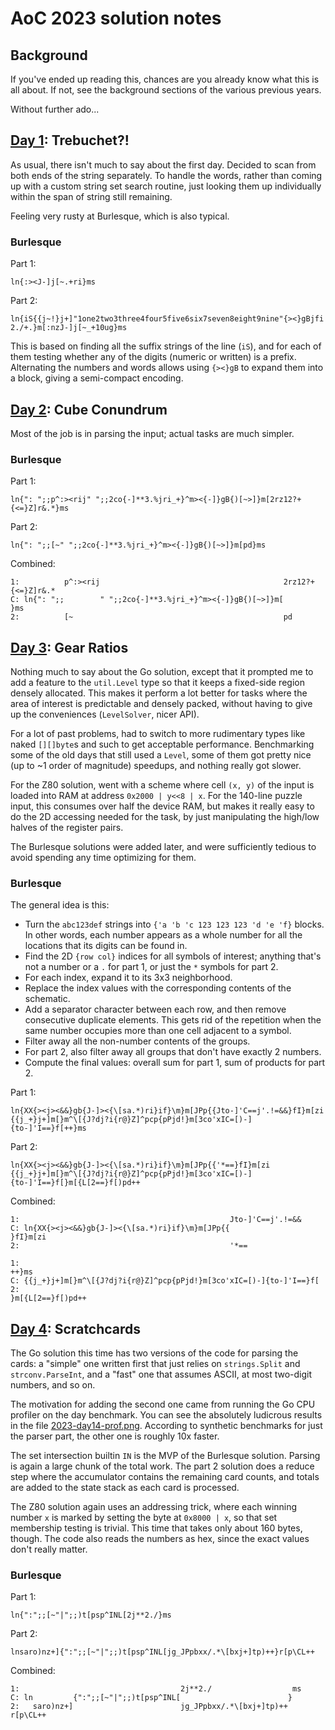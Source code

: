 # AoC 2023 solution notes

## Background

If you've ended up reading this, chances are you already know what this is all
about. If not, see the background sections of the various previous years.

Without further ado...

## [Day 1](https://adventofcode.com/2023/day/1): Trebuchet?!

As usual, there isn't much to say about the first day. Decided to scan from both
ends of the string separately. To handle the words, rather than coming up with a
custom string set search routine, just looking them up individually within the
span of string still remaining.

Feeling very rusty at Burlesque, which is also typical.

### Burlesque

Part 1:

```
ln{:><J-]j[~.+ri}ms
```

Part 2:

```
ln{iS{{j~!}j+]"1one2two3three4four5five6six7seven8eight9nine"{><}gBjfi
2./+.}m[:nzJ-]j[~_+10ug}ms
```

This is based on finding all the suffix strings of the line (`iS`), and for each
of them testing whether any of the digits (numeric or written) is a prefix.
Alternating the numbers and words allows using `{><}gB` to expand them into a
block, giving a semi-compact encoding.

## [Day 2](https://adventofcode.com/2023/day/2): Cube Conundrum

Most of the job is in parsing the input; actual tasks are much simpler.

### Burlesque

Part 1:

```
ln{": ";;p^:><rij" ";;2co{-]**3.%jri_+}^m><{-]}gB{)[~>]}m[2rz12?+{<=}Z]r&.*}ms
```

Part 2:

```
ln{": ";;[~" ";;2co{-]**3.%jri_+}^m><{-]}gB{)[~>]}m[pd}ms
```

Combined:

```
1:          p^:><rij                                         2rz12?+{<=}Z]r&.*
C: ln{": ";;        " ";;2co{-]**3.%jri_+}^m><{-]}gB{)[~>]}m[                 }ms
2:          [~                                               pd
```

## [Day 3](https://adventofcode.com/2023/day/3): Gear Ratios

Nothing much to say about the Go solution, except that it prompted me to add a
feature to the `util.Level` type so that it keeps a fixed-side region densely
allocated. This makes it perform a lot better for tasks where the area of
interest is predictable and densely packed, without having to give up the
conveniences (`LevelSolver`, nicer API).

For a lot of past problems, had to switch to more rudimentary types like naked
`[][]byte`s and such to get acceptable performance. Benchmarking some of the old
days that still used a `Level`, some of them got pretty nice (up to ~1 order of
magnitude) speedups, and nothing really got slower.

For the Z80 solution, went with a scheme where cell `(x, y)` of the input is
loaded into RAM at address `0x2000 | y<<8 | x`. For the 140-line puzzle input,
this consumes over half the device RAM, but makes it really easy to do the 2D
accessing needed for the task, by just manipulating the high/low halves of the
register pairs.

The Burlesque solutions were added later, and were sufficiently tedious to avoid
spending any time optimizing for them.

### Burlesque

The general idea is this:

- Turn the `abc123def` strings into `{'a 'b 'c 123 123 123 'd 'e 'f}` blocks. In
  other words, each number appears as a whole number for all the locations that
  its digits can be found in.
- Find the 2D `{row col}` indices for all symbols of interest; anything that's
  not a number or a `.` for part 1, or just the `*` symbols for part 2.
- For each index, expand it to its 3x3 neighborhood.
- Replace the index values with the corresponding contents of the schematic.
- Add a separator character between each row, and then remove consecutive
  duplicate elements. This gets rid of the repetition when the same number
  occupies more than one cell adjacent to a symbol.
- Filter away all the non-number contents of the groups.
- For part 2, also filter away all groups that don't have exactly 2 numbers.
- Compute the final values: overall sum for part 1, sum of products for part 2.

Part 1:

```
ln{XX{><j><&&}gb{J-]><{\[sa.*)ri}if}\m}m[JPp{{Jto-]'C==j'.!=&&}fI}m[zi
{{j_+}j+]m[}m^\[{J?dj?i{r@}Z]^pcp{pPjd!}m[3co'xIC=[)-]{to-]'I==}f[++}ms
```

Part 2:

```
ln{XX{><j><&&}gb{J-]><{\[sa.*)ri}if}\m}m[JPp{{'*==}fI}m[zi
{{j_+}j+]m[}m^\[{J?dj?i{r@}Z]^pcp{pPjd!}m[3co'xIC=[)-]{to-]'I==}f[}m[{L[2==}f[)pd++
```

Combined:

```
1:                                               Jto-]'C==j'.!=&&
C: ln{XX{><j><&&}gb{J-]><{\[sa.*)ri}if}\m}m[JPp{{                }fI}m[zi
2:                                               '*==

1:                                                                   ++}ms
C: {{j_+}j+]m[}m^\[{J?dj?i{r@}Z]^pcp{pPjd!}m[3co'xIC=[)-]{to-]'I==}f[
2:                                                                   }m[{L[2==}f[)pd++
```

## [Day 4](https://adventofcode.com/2023/day/4): Scratchcards

The Go solution this time has two versions of the code for parsing the cards: a
"simple" one written first that just relies on `strings.Split` and
`strconv.ParseInt`, and a "fast" one that assumes ASCII, at most two-digit
numbers, and so on.

The motivation for adding the second one came from running the Go CPU profiler
on the day benchmark. You can see the absolutely ludicrous results in the file
[2023-day14-prof.png](2023-day14-prof.png). According to synthetic benchmarks
for just the parser part, the other one is roughly 10x faster.

The set intersection builtin `IN` is the MVP of the Burlesque solution. Parsing
is again a large chunk of the total work. The part 2 solution does a reduce step
where the accumulator contains the remaining card counts, and totals are added
to the state stack as each card is processed.

The Z80 solution again uses an addressing trick, where each winning number `x`
is marked by setting the byte at `0x8000 | x`, so that set membership testing
is trivial. This time that takes only about 160 bytes, though. The code also
reads the numbers as hex, since the exact values don't really matter.

### Burlesque

Part 1:

```
ln{":";;[~"|";;)t[psp^INL[2j**2./}ms
```

Part 2:

```
lnsaro)nz+]{":";;[~"|";;)t[psp^INL[jg_JPpbxx/.*\[bxj+]tp)++}r[p\CL++
```

Combined:

```
1:                                    2j**2./                  ms
C: ln         {":";;[~"|";;)t[psp^INL[                        }
2:   saro)nz+]                        jg_JPpbxx/.*\[bxj+]tp)++ r[p\CL++
```
